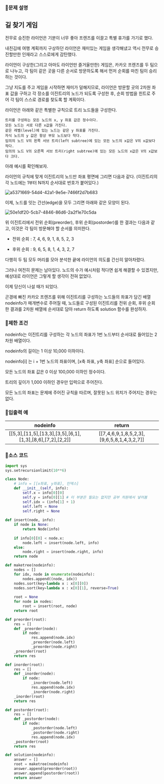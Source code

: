 ### 📌문제 설명

## 길 찾기 게임

전무로 승진한 라이언은 기분이 너무 좋아 프렌즈를 이끌고 특별 휴가를 가기로 했다.

내친김에 여행 계획까지 구상하던 라이언은 재미있는 게임을 생각해냈고 역시 전무로 승진할만한 인재라고 스스로에게 감탄했다.

라이언이 구상한(그리고 아마도 라이언만 즐거울만한) 게임은, 카카오 프렌즈를 두 팀으로 나누고, 각 팀이 같은 곳을 다른 순서로 방문하도록 해서 먼저 순회를 마친 팀이 승리하는 것이다.

그냥 지도를 주고 게임을 시작하면 재미가 덜해지므로, 라이언은 방문할 곳의 2차원 좌표 값을 구하고 각 장소를 이진트리의 노드가 되도록 구성한 후, 순회 방법을 힌트로 주어 각 팀이 스스로 경로를 찾도록 할 계획이다.

라이언은 아래와 같은 특별한 규칙으로 트리 노드들을 구성한다.

```
트리를 구성하는 모든 노드의 x, y 좌표 값은 정수이다.
모든 노드는 서로 다른 x값을 가진다.
같은 레벨(level)에 있는 노드는 같은 y 좌표를 가진다.
자식 노드의 y 값은 항상 부모 노드보다 작다.
임의의 노드 V의 왼쪽 서브 트리(left subtree)에 있는 모든 노드의 x값은 V의 x값보다 작다.
임의의 노드 V의 오른쪽 서브 트리(right subtree)에 있는 모든 노드의 x값은 V의 x값보다 크다.
```

아래 예시를 확인해보자.

라이언의 규칙에 맞게 이진트리의 노드만 좌표 평면에 그리면 다음과 같다. (이진트리의 각 노드에는 1부터 N까지 순서대로 번호가 붙어있다.)

![a5371669-54d4-42a1-9e5e-7466f2d7b683](https://github.com/dnwls16071/TIL/assets/106802375/b3ce4e2b-ec06-4855-9923-9f660e153546)

이제, 노드를 잇는 간선(edge)을 모두 그리면 아래와 같은 모양이 된다.

![50e1df20-5cb7-4846-86d6-2a2f1e70c5da](https://github.com/dnwls16071/TIL/assets/106802375/cbb761cc-3bf3-4299-ad0b-776426ac870a)

위 이진트리에서 전위 순회(preorder), 후위 순회(postorder)를 한 결과는 다음과 같고, 이것은 각 팀이 방문해야 할 순서를 의미한다.

- 전위 순회 : 7, 4, 6, 9, 1, 8, 5, 2, 3

- 후위 순회 : 9, 6, 5, 8, 1, 4, 3, 2, 7

다행히 두 팀 모두 머리를 모아 분석한 끝에 라이언의 의도를 간신히 알아차렸다.

그러나 여전히 문제는 남아있다. 노드의 수가 예시처럼 적다면 쉽게 해결할 수 있겠지만, 예상대로 라이언은 그렇게 할 생각이 전혀 없었다.

이제 당신이 나설 때가 되었다.

곤경에 빠진 카카오 프렌즈를 위해 이진트리를 구성하는 노드들의 좌표가 담긴 배열 nodeinfo가 매개변수로 주어질 때, 노드들로 구성된 이진트리를 전위 순회, 후위 순회한 결과를 2차원 배열에 순서대로 담아 return 하도록 solution 함수를 완성하자.

### 📌제한 조건

nodeinfo는 이진트리를 구성하는 각 노드의 좌표가 1번 노드부터 순서대로 들어있는 2차원 배열이다.

nodeinfo의 길이는 1 이상 10,000 이하이다.

nodeinfo[i] 는 i + 1번 노드의 좌표이며, [x축 좌표, y축 좌표] 순으로 들어있다.

모든 노드의 좌표 값은 0 이상 100,000 이하인 정수이다.

트리의 깊이가 1,000 이하인 경우만 입력으로 주어진다.

모든 노드의 좌표는 문제에 주어진 규칙을 따르며, 잘못된 노드 위치가 주어지는 경우는 없다.

### 📌입출력 예

|nodeinfo|return|
|:------:|:------:|
|[[5,3],[11,5],[13,3],[3,5],[6,1],[1,3],[8,6],[7,2],[2,2]]|[[7,4,6,9,1,8,5,2,3],[9,6,5,8,1,4,3,2,7]]|

### 📌소스 코드

```python
import sys
sys.setrecursionlimit(10**6)

class Node:
    # info = [[x좌표, y좌표], 인덱스]
    def __init__(self, info):
        self.x = info[0][0]
        self.y = info[0][1] # 이 부분은 필요는 없지만 공부 차원에서 넣어봄
        self.idx = (info[1] + 1)
        self.left = None
        self.right = None
    
def insert(node, info):
    if node is None:
        return Node(info)
    
    if info[0][0] < node.x:
        node.left = insert(node.left, info)
    else:
        node.right = insert(node.right, info)
    return node

def maketree(nodeinfo):
    nodes = []
    for idx, node in enumerate(nodeinfo):
        nodes.append((node, idx))
    nodes.sort(key=lambda x : x[0][0])
    nodes.sort(key=lambda x : x[0][1], reverse=True)
    
    root = None
    for node in nodes:
        root = insert(root, node)
    return root

def preorder(root):
    res = []
    def _preorder(node):
        if node:
            res.append(node.idx)
            _preorder(node.left)
            _preorder(node.right)
    _preorder(root)
    return res

def inorder(root):
    res = []
    def _inorder(node):
        if node:
            _inorder(node.left)
            res.append(node.idx)
            _inorder(node.right)
    _inorder(root)
    return res

def postorder(root):
    res = []
    def _postorder(node):
        if node:
            _postorder(node.left)
            _postorder(node.right)
            res.append(node.idx)
    _postorder(root)
    return res

def solution(nodeinfo):
    answer = []
    root = maketree(nodeinfo)
    answer.append(preorder(root))
    answer.append(postorder(root))
    return answer
```
